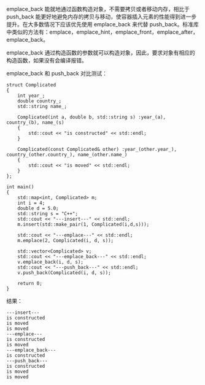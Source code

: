 emplace_back 能就地通过函数构造对象，不需要拷贝或者移动内存，相比于 push_back  能更好地避免内存的拷贝与移动，使容器插入元素的性能得到进一步提升。在大多数情况下应该优先使用 emplace_back 来代替 push_back。标准库中类似的方法有：emplace，emplace_hint，emplace_front，emplace_after，emplace_back。

emplace_back  通过构造函数的参数就可以构造对象，因此，要求对象有相应的构造函数，如果没有会编译报错。

emplace_back 和 push_back  对比测试：

```
struct Complicated
{
	int year_;
	double country_;
	std::string name_;

	Complicated(int a, double b, std::string s) :year_(a), country_(b), name_(s)
	{
		std::cout << "is constructed" << std::endl;
	}

	Complicated(const Complicated& other) :year_(other.year_), country_(other.country_), name_(other.name_)
	{
		std::cout << "is moved" << std::endl;
	}
};

int main()
{
	std::map<int, Complicated> m;
	int i = 4;
	double d = 5.0;
	std::string s = "C++";
	std::cout << "---insert---" << std::endl;
	m.insert(std::make_pair(1, Complicated(i,d,s)));

	std::cout << "---emplace---" << std::endl;
	m.emplace(2, Complicated(i, d, s));

	std::vector<Complicated> v;
	std::cout << "---emplace_back---" << std::endl;
	v.emplace_back(i, d, s);
	std::cout << "---push_back---" << std::endl;
	v.push_back(Complicated(i, d, s));

	return 0;
}
```

结果：

```
---insert---
is constructed
is moved
is moved
---emplace---
is constructed
is moved
---emplace_back---
is constructed
---push_back---
is constructed
is moved
is moved
```

